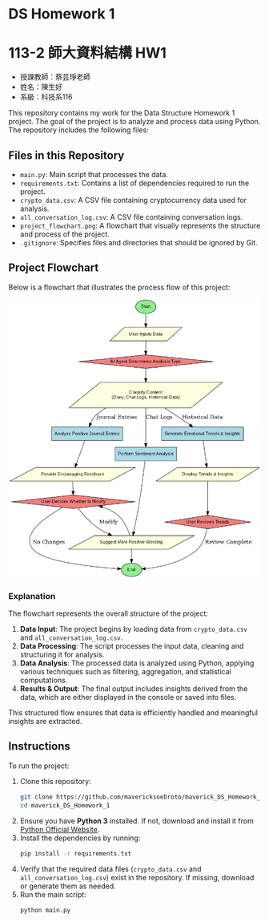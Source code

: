 # DS Homework 1

# 113-2 師大資料結構 HW1
- 授課教師：蔡芸琤老師
- 姓名：陳生好
- 系級：科技系116

This repository contains my work for the Data Structure Homework 1 project. The goal of the project is to analyze and process data using Python. The repository includes the following files:

## Files in this Repository
- `main.py`: Main script that processes the data.
- `requirements.txt`: Contains a list of dependencies required to run the project.
- `crypto_data.csv`: A CSV file containing cryptocurrency data used for analysis.
- `all_conversation_log.csv`: A CSV file containing conversation logs.
- `project_flowchart.png`: A flowchart that visually represents the structure and process of the project.
- `.gitignore`: Specifies files and directories that should be ignored by Git.

## Project Flowchart

Below is a flowchart that illustrates the process flow of this project:

![Project Flowchart](project_flowchart.png)

### Explanation

The flowchart represents the overall structure of the project:

1. **Data Input**: The project begins by loading data from `crypto_data.csv` and `all_conversation_log.csv`.
2. **Data Processing**: The script processes the input data, cleaning and structuring it for analysis.
3. **Data Analysis**: The processed data is analyzed using Python, applying various techniques such as filtering, aggregation, and statistical computations.
4. **Results & Output**: The final output includes insights derived from the data, which are either displayed in the console or saved into files.

This structured flow ensures that data is efficiently handled and meaningful insights are extracted.

## Instructions
To run the project:
1. Clone this repository:
   ```bash
   git clone https://github.com/mavericksoebroto/maverick_DS_Homework_1.git
   cd maverick_DS_Homework_1
2. Ensure you have **Python 3** installed. If not, download and install it from [Python Official Website](https://www.python.org/).
3. Install the dependencies by running: 
   ```bash
   pip install -r requirements.txt
4. Verify that the required data files (`crypto_data.csv` and `all_conversation_log.csv`) exist in the repository. If missing, download or generate them as needed.
5. Run the main script:
   ```bash
   python main.py
